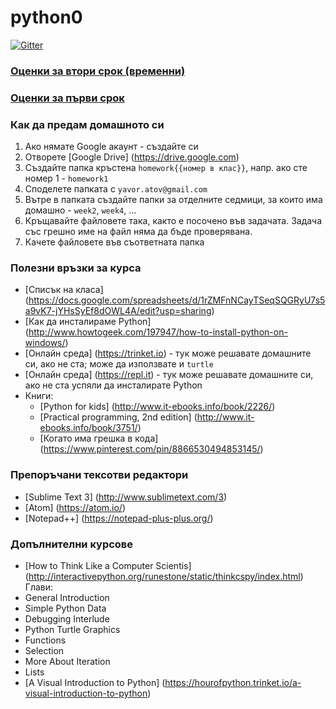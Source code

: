 # python0

[![Gitter](https://badges.gitter.im/Join%20Chat.svg)](https://gitter.im/YAtOff/python0?utm_source=badge&utm_medium=badge&utm_campaign=pr-badge&utm_content=badge)

### [Оценки за втори срок (временни)](https://docs.google.com/spreadsheets/d/14RT8IckaGuKvyvnR5Ab6kPsj3LsmS2zQS6la75d6xt0/edit?usp=sharing)
### [Оценки за първи срок](https://docs.google.com/spreadsheets/d/1CYd9RhEt-VLGUMj_-Ni_m63dZB4YUVyfxNpzv9NEk9E/edit?usp=sharing)

### Как да предам домашното си

1. Ако нямате Google акаунт - създайте си
2. Отворете [Google Drive] (https://drive.google.com)
3. Създайте папка кръстена `homework{{номер в клас}}`, напр. ако сте номер 1 - `homework1`
4. Споделете папката с `yavor.atov@gmail.com`
5. Вътре в папката създайте папки за отделните седмици, за които има домашнo - `week2`, `week4`, ...
6. Кръщавайте файловете така, както е посочено във задачата.
   Задача със грешно име на файл няма да бъде проверявана.
7. Качете файловете във съответната папка

### Полезни връзки за курса

 - [Списък на класа] (https://docs.google.com/spreadsheets/d/1rZMFnNCayTSeqSQGRyU7s5a9vK7-jYHsSyEf8dOWL4A/edit?usp=sharing)
 - [Как да инсталираме Python] (http://www.howtogeek.com/197947/how-to-install-python-on-windows/)
 - [Онлайн среда] (https://trinket.io) - тук може решавате домашните си, ако не ста; може да използвате и `turtle`
 - [Онлайн среда] (https://repl.it) - тук може решавате домашните си, ако не ста
   успяли да инсталирате Python
 - Книги:
    - [Python for kids] (http://www.it-ebooks.info/book/2226/)
    - [Practical programming, 2nd edition] (http://www.it-ebooks.info/book/3751/)
    - [Когато има грешка в кода] (https://www.pinterest.com/pin/8866530494853145/)


### Препоръчани тексотви редактори
- [Sublime Text 3] (http://www.sublimetext.com/3)
- [Atom] (https://atom.io/)
- [Notepad++] (https://notepad-plus-plus.org/)


### Допълнителни курсове
 - [How to Think Like a Computer Scientis] (http://interactivepython.org/runestone/static/thinkcspy/index.html)
  Глави:
  - General Introduction
  - Simple Python Data
  - Debugging Interlude
  - Python Turtle Graphics
  - Functions
  - Selection
  - More About Iteration
  - Lists
 - [A Visual Introduction to Python] (https://hourofpython.trinket.io/a-visual-introduction-to-python)
